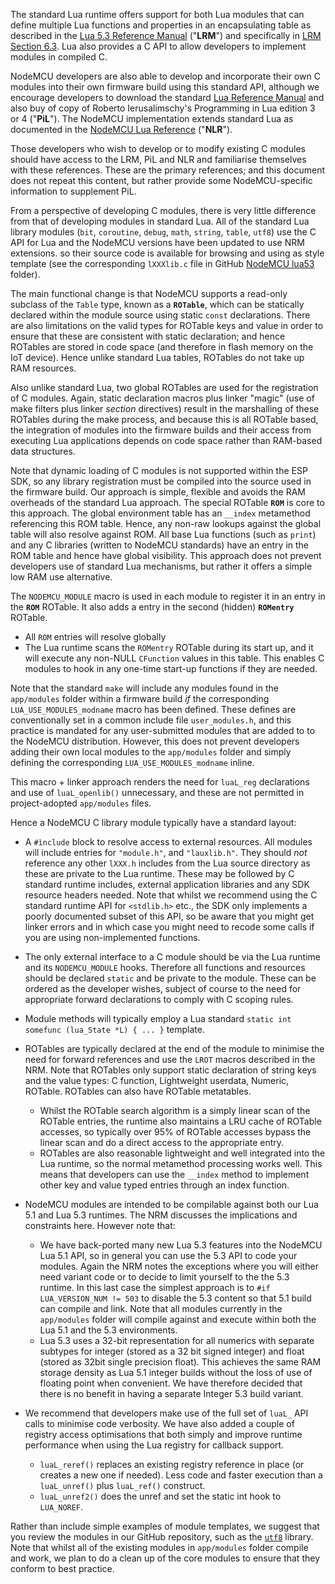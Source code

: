 The standard Lua runtime offers support for both Lua modules that can define multiple Lua functions and properties in an encapsulating table as described in the [Lua 5.3 Reference Manual](https://www.lua.org/manual/5.3/) \("**LRM**") and specifically in [LRM Section 6.3](https://www.lua.org/manual/5.3/manual.html#6.3).  Lua also provides a C API to allow developers to implement modules in compiled C.

NodeMCU developers are also able to develop and incorporate their own C modules into their own firmware build using this standard API, although we encourage developers to download the standard [Lua Reference Manual](https://www.lua.org/manual/) and also buy of copy of Roberto Ierusalimschy's Programming in Lua edition 3 or 4 \("**PiL**").  The NodeMCU implementation extends standard Lua as documented in the [NodeMCU Lua Reference](../nodemcu-lrm) \("**NLR**").

Those developers who wish to develop or to modify existing C modules should have access to the LRM, PiL and NLR and familiarise themselves with these references.  These are the primary references; and this document does not repeat this content, but rather provide some NodeMCU-specific information to supplement PiL.

From a perspective of developing C modules, there is very little difference from that of developing modules in standard Lua.  All of the standard Lua library modules (`bit`, `coroutine`, `debug`, `math`, `string`, `table`, `utf8`) use the C API for Lua and the NodeMCU versions have been updated to use NRM extensions. so their source code is available for browsing and using as style template (see the corresponding `lXXXlib.c` file in GitHub [NodeMCU lua53](https://github.com/nodemcu/nodemcu-firmware/tree/release/app/lua53) folder).

The main functional change is that NodeMCU supports a read-only subclass of the `Table` type, known as a **`ROTable`**, which can be statically declared within the module source using static `const` declarations.  There are also limitations on the valid types for ROTable keys and value in order to ensure that these are consistent with static declaration; and hence ROTables are stored in code space (and therefore in flash memory on the IoT device). Hence unlike standard Lua tables, ROTables do not take up RAM resources. 

Also unlike standard Lua, two global ROTables are used for the registration of C modules.  Again, static declaration macros plus linker "magic" (use of make filters plus linker _section_ directives) result in the marshalling of these ROTables during the make process, and because this is all ROTable based, the integration of modules into the firmware builds and their access from executing Lua applications depends on code space rather than RAM-based data structures. 

Note that dynamic loading of C modules is not supported within the ESP SDK, so any library registration must be compiled into the source used in the firmware build.  Our approach is simple, flexible and avoids the RAM overheads of the standard Lua approach.  The special ROTable **`ROM`** is core to this approach.  The global environment table has an `__index` metamethod referencing this ROM table.  Hence, any non-raw lookups against the global table will also resolve against ROM.  All base Lua functions (such as `print`) and any C libraries (written to NodeMCU standards) have an entry in the ROM table and hence have global visibility.  This approach does not prevent developers use of standard Lua mechanisms, but rather it offers a simple low RAM use alternative.

The `NODEMCU_MODULE` macro is used in each module to register it in an entry in the **`ROM`** ROTable.  It also adds a entry in the second (hidden) **`ROMentry`** ROTable.
-  All `ROM` entries will resolve globally
-  The Lua runtime scans the `ROMentry` ROTable during its start up, and it will execute any non-NULL `CFunction` values in this table.  This enables C modules to hook in any one-time start-up functions if they are needed.

Note that the standard `make` will include any modules found in the `app/modules` folder within a firmware build _if_ the corresponding `LUA_USE_MODULES_modname` macro has been defined. These defines are conventionally set in a common include file `user_modules.h`, and this practice is mandated for any user-submitted modules that are added to to the NodeMCU distribution.  However, this does not prevent developers adding their own local modules to the `app/modules` folder and simply defining the corresponding  `LUA_USE_MODULES_modname` inline.

This macro + linker approach renders the need for `luaL_reg` declarations and use of `luaL_openlib()` unnecessary, and these are not permitted in project-adopted `app/modules` files.

Hence a NodeMCU C library module typically have a standard layout:

-  A `#ìnclude` block to resolve access to external resources.  All modules will include entries for `"module.h"`, and `"lauxlib.h"`.  They should _not_ reference any other `lXXX.h` includes from the Lua source directory as these are private to the Lua runtime. These may be followed by C standard runtime includes, external application libraries and any SDK resource headers needed.  Note that whilst we recommend using the C standard runtime API for `<stdlib.h>` etc., the SDK only implements a poorly documented subset of this API, so be aware that you might get linker errors and in which case you might need to recode some calls if you are using non-implemented functions.

-  The only external interface to a C module should be via the Lua runtime and its `NODEMCU_MODULE` hooks.  Therefore all functions and resources should be declared `static` and be private to the module. These can be ordered as the developer wishes, subject of course to the need for appropriate forward declarations to comply with C scoping rules.

-  Module methods will typically employ a Lua standard `static int somefunc (lua_State *L) { ... }` template.
-  ROTables are typically declared at the end of the module to minimise the need for forward references and use the `LROT` macros described in the NRM.  Note that ROTables only support static declaration of string keys and the value types: C function, Lightweight userdata, Numeric, ROTable.  ROTables can also have ROTable metatables.
   -  Whilst the ROTable search algorithm is a simply linear scan of the ROTable entries, the runtime also maintains a LRU cache of ROTable accesses, so typically over 95% of ROTable accesses bypass the linear scan and do a direct access to the appropriate entry.
   -  ROTables are also reasonable lightweight and well integrated into the Lua runtime, so the normal metamethod processing works well.  This means that developers can use the `__index` method to implement other key and value typed entries through an index function.
-  NodeMCU modules are intended to be compilable against both our Lua 5.1 and Lua 5.3 runtimes.  The NRM discusses the implications and constraints here.  However note that:
   -  We have back-ported many new Lua 5.3 features into the NodeMCU Lua 5.1 API, so in general you can use the 5.3 API to code your modules.  Again the NRM notes the exceptions where you will either need variant code or to decide to limit yourself to the the 5.3 runtime. In this last case the simplest approach is to `#if LUA_VERSION_NUM != 503` to disable the 5.3 content so that 5.1 build can compile and link.   Note that all modules currently in the `app/modules` folder will compile against and execute within both the Lua 5.1 and the 5.3 environments.
   -  Lua 5.3 uses a 32-bit representation for all numerics with separate subtypes for integer (stored as a 32 bit signed integer) and float (stored as 32bit single precision float).  This achieves the same RAM storage density as Lua 5.1 integer builds without the loss of use of floating point when convenient.  We have therefore decided that there is no benefit in having a separate Integer 5.3 build variant.
 -  We recommend that developers make use of the full set of `luaL_` API calls to minimise code verbosity.  We have also added a couple of registry access optimisations that both simply and improve runtime performance when using the Lua registry for callback support.
    - `luaL_reref()` replaces an existing registry reference in place (or creates a new one if needed).  Less code and faster execution than a `luaL_unref()` plus `luaL_ref()` construct.
    - `luaL_unref2()` does the unref and set the static int hook to `LUA_NOREF`.

Rather than include simple examples of module templates, we suggest that you review the modules in our GitHub repository, such as the [`utf8`](https://github.com/nodemcu/nodemcu-firmware/tree/release/app/lua53/lutf8lib.c) library.  Note that whilst all of the existing modules in `app/modules` folder compile and work, we plan to do a clean up of the core modules to ensure that they conform to best practice.
